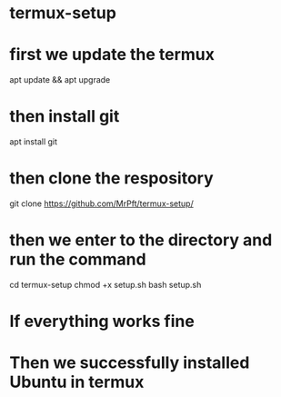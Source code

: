 # termux-setup

# first we update the termux
apt update && apt upgrade

# then install git
apt install git

# then clone the respository 
git clone https://github.com/MrPft/termux-setup/

# then we enter to the directory and run the command
cd termux-setup
chmod +x setup.sh
bash setup.sh

# If everything works fine
# Then we successfully installed Ubuntu in termux


